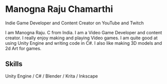 
# Manogna Raju Chamarthi

Indie Game Developer and Content Creator on YouTube and Twitch

I am Manogna Raju. C from India. I am a Video Game Developer and content creator. I really enjoy making and playing Video games. I am quite good at using Unity Engine and writing code in C#. I also like making 3D models and 2d Art for games.

## Skills
 Unity Engine / C# / Blender / Krita / Inkscape 

